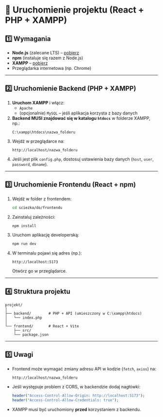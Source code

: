 # 🚀 Uruchomienie projektu (React + PHP + XAMPP)

## 1️⃣ Wymagania
- **Node.js** (zalecane LTS) – [pobierz](https://nodejs.org/)
- **npm** (instaluje się razem z Node.js)
- **XAMPP** – [pobierz](https://www.apachefriends.org/pl/index.html)
- Przeglądarka internetowa (np. Chrome)

---

## 2️⃣ Uruchomienie Backend (PHP + XAMPP)

1. **Uruchom XAMPP** i włącz:
   - `Apache`
   - (opcjonalnie) `MySQL` – jeśli aplikacja korzysta z bazy danych
2. **Backend MUSI znajdować się w katalogu `htdocs`** w folderze XAMPP, np.:
   ```
   C:\xampp\htdocs\nazwa_folderu
   ```
3. Wejdź w przeglądarce na:
   ```
   http://localhost/nazwa_folderu
   ```
4. Jeśli jest plik `config.php`, dostosuj ustawienia bazy danych (`host`, `user`, `password`, `dbname`).

---

## 3️⃣ Uruchomienie Frontendu (React + npm)

1. Wejdź w folder z frontendem:
   ```bash
   cd sciezka/do/frontendu
   ```
2. Zainstaluj zależności:
   ```bash
   npm install
   ```
3. Uruchom aplikację developerską:
   ```bash
   npm run dev
   ```
4. W terminalu pojawi się adres (np.):
   ```
   http://localhost:5173
   ```
   Otwórz go w przeglądarce.

---

## 4️⃣ Struktura projektu
```
projekt/
│
├── backend/        # PHP + API (umieszczony w C:\xampp\htdocs)
│   └── index.php
│
└── frontend/       # React + Vite
    ├── src/
    └── package.json
```

---

## 5️⃣ Uwagi
- Frontend może wymagać zmiany adresu API w kodzie (`fetch`, `axios`) na:
  ```
  http://localhost/nazwa_folderu
  ```
- Jeśli występuje problem z CORS, w backendzie dodaj nagłówki:
  ```php
  header("Access-Control-Allow-Origin: http://localhost:5173");
  header("Access-Control-Allow-Credentials: true");
  ```
- XAMPP musi być uruchomiony **przed** korzystaniem z backendu.
